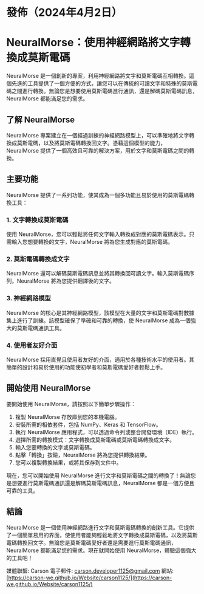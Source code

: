 # 發佈（2024年4月2日）

# NeuralMorse：使用神經網路將文字轉換成莫斯電碼

NeuralMorse 是一個創新的專案，利用神經網路將文字和莫斯電碼互相轉換。這個先進的工具提供了一個方便的方式，讓您可以在傳統的可讀文字和特殊的莫斯電碼之間進行轉換。無論您是想要使用莫斯電碼進行通訊，還是解碼莫斯電碼訊息，NeuralMorse 都能滿足您的需求。

## 了解 NeuralMorse

NeuralMorse 專案建立在一個經過訓練的神經網路模型上，可以準確地將文字轉換成莫斯電碼，以及將莫斯電碼轉換回文字。憑藉這個模型的能力，NeuralMorse 提供了一個高效且可靠的解決方案，用於文字和莫斯電碼之間的轉換。

## 主要功能

NeuralMorse 提供了一系列功能，使其成為一個多功能且易於使用的莫斯電碼轉換工具：

### 1. 文字轉換成莫斯電碼
使用 NeuralMorse，您可以輕鬆將任何文字輸入轉換成對應的莫斯電碼表示。只需輸入您想要轉換的文字，NeuralMorse 將為您生成對應的莫斯電碼。

### 2. 莫斯電碼轉換成文字
NeuralMorse 還可以解碼莫斯電碼訊息並將其轉換回可讀文字。輸入莫斯電碼序列，NeuralMorse 將為您提供翻譯後的文字。

### 3. 神經網路模型
NeuralMorse 的核心是其神經網路模型，該模型在大量的文字和莫斯電碼對數據集上進行了訓練。該模型確保了準確和可靠的轉換，使 NeuralMorse 成為一個強大的莫斯電碼通訊工具。

### 4. 使用者友好介面
NeuralMorse 採用直覺且使用者友好的介面，適用於各種技術水平的使用者。其簡單的設計和易於使用的功能使初學者和莫斯電碼愛好者輕鬆上手。

## 開始使用 NeuralMorse

要開始使用 NeuralMorse，請按照以下簡單步驟操作：

1. 複製 NeuralMorse 存放庫到您的本機電腦。
2. 安裝所需的相依套件，包括 NumPy、Keras 和 TensorFlow。
3. 執行 NeuralMorse 應用程式，可以透過命令列或整合開發環境（IDE）執行。
4. 選擇所需的轉換模式：文字轉換成莫斯電碼或莫斯電碼轉換成文字。
5. 輸入您要轉換的文字或莫斯電碼。
6. 點擊「轉換」按鈕，NeuralMorse 將為您提供轉換結果。
7. 您可以複製轉換結果，或將其保存到文件中。

現在，您可以開始使用 NeuralMorse 進行文字和莫斯電碼之間的轉換了！無論您是想要進行莫斯電碼通訊還是解碼莫斯電碼訊息，NeuralMorse 都是一個方便且可靠的工具。

## 結論

NeuralMorse 是一個使用神經網路進行文字和莫斯電碼轉換的創新工具。它提供了一個簡單易用的界面，使使用者能夠輕鬆地將文字轉換成莫斯電碼，以及將莫斯電碼轉換回文字。無論您是莫斯電碼愛好者還是需要進行莫斯電碼通訊，NeuralMorse 都能滿足您的需求。現在就開始使用 NeuralMorse，體驗這個強大的工具吧！

媒體聯繫:
Carson
電子郵件: [carson.developer1125@gmail.com](mailto:carson.developer1125@gmail.com)
網站: [https://carson-we.github.io/Website/carson1125/](https://carson-we.github.io/Website/carson1125/)